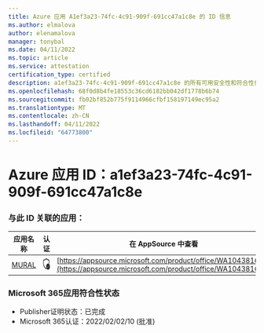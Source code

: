 ```yaml
---
title: Azure 应用 A1ef3a23-74fc-4c91-909f-691cc47a1c8e 的 ID 信息
ms.author: elmalova
author: elenamalova
manager: tonybal
ms.date: 04/11/2022
ms.topic: article
ms.service: attestation
certification_type: certified
description: a1ef3a23-74fc-4c91-909f-691cc47a1c8e 的所有可用安全性和符合性信息。
ms.openlocfilehash: 68f0d8b4fe18553c36cd6182bb042df1778b6b74
ms.sourcegitcommit: fb02bf852b775f9114966cfbf158197149ec95a2
ms.translationtype: MT
ms.contentlocale: zh-CN
ms.lasthandoff: 04/11/2022
ms.locfileid: "64773800"
---
```

# <a name="azure-app-id-a1ef3a23-74fc-4c91-909f-691cc47a1c8e"></a>Azure 应用 ID：a1ef3a23-74fc-4c91-909f-691cc47a1c8e


### <a name="apps-associated-with-this-id"></a>与此 ID 关联的应用：
| **应用名称** | **认证** | **在 AppSource 中查看** |
|--------------|---------------|-----------------------|
| [MURAL](../forward/WA104381626.md) | <img alt="Certified application badge" src="../media/certified-badge.png" height="25" width="25" /> | [https://appsource.microsoft.com/product/office/WA104381626](https://appsource.microsoft.com/product/office/WA104381626) |

### <a name="microsoft-365-app-compliance-status"></a>Microsoft 365应用符合性状态
- Publisher证明状态：已完成
- Microsoft 365认证：2022/02/02/10 (批准) 
